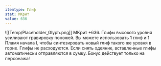 ```yaml
---
itemtype: Глиф
stat: МКрит 
value: 636
---
```

![[Temp/Placeholder_Glyph.png]]
МКрит +636. Глифы высокого уровня усиливают гравировку поножей. Вы можете использовать 1 глиф и 1 Пламя начала I, чтобы синтезировать новый глиф такого же уровня в горне. Глифы не расходуются. Если снять одеяние, вставленные глифы автоматически отправляются в сумку. Бонус действует только на персонажа!
